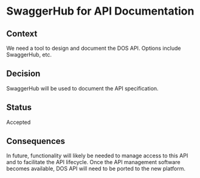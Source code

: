 # SwaggerHub for API Documentation

## Context

We need a tool to design and document the DOS API. Options include SwaggerHub, etc.

## Decision

SwaggerHub will be used to document the API specification.

## Status

Accepted

## Consequences

In future, functionality will likely be needed to manage access to this API and to facilitate 
the API lifecycle. Once the API management software becomes available, DOS API will need to be ported
to the new platform.